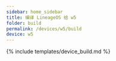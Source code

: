 ```yaml
---
sidebar: home_sidebar
title: 编译 LineageOS 给 w5
folder: build
permalink: /devices/w5/build
device: w5
---
```

{% include templates/device_build.md %}
